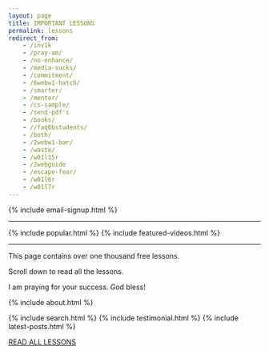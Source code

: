 ```yaml
---
layout: page
title: IMPORTANT LESSONS
permalink: lessons
redirect_from:
    - /inv1k 
    - /pray-am/
    - /no-enhance/
    - /media-sucks/
    - /commitment/
    - /6webw1-hatch/
    - /smarter/
    - /mentor/
    - /cs-sample/
    - /send-pdf's
    - /books/
    - //faq6bstudents/
    - /both/
    - /2webw1-bar/
    - /waste/
    - /w01l15r
    - /2webguide
    - /escape-fear/
    - /w01l6r
    - /w01l7r
---
```

{% include email-signup.html %}
<br>
<hr>
{% include popular.html %}
{% include featured-videos.html %}
<hr>
This page contains over one thousand free lessons.

Scroll down to read all the lessons.

I am praying for your success. God bless!

{% include about.html %}


{% include search.html %}
{% include testimonial.html %}
{% include latest-posts.html %}

<p><a href="https://callcentertrainingtips.com/archive" class="button focus">READ ALL LESSONS</a></p>